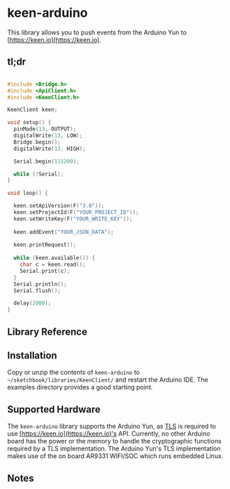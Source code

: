 # keen-arduino

This library allows you to push events from the Arduino Yun to [https://keen.io](https://keen.io).

## tl;dr

```ino

#include <Bridge.h>
#include <ApiClient.h>
#include <KeenClient.h>

KeenClient keen;

void setup() {
  pinMode(13, OUTPUT);
  digitalWrite(13, LOW);
  Bridge.begin();
  digitalWrite(13, HIGH);

  Serial.begin(115200);

  while (!Serial);
}

void loop() {

  keen.setApiVersion(F("3.0"));
  keen.setProjectId(F("YOUR_PROJECT_ID"));
  keen.setWriteKey(F("YOUR_WRITE_KEY"));
  
  keen.addEvent("YOUR_JSON_DATA");
  
  keen.printRequest();
  
  while (keen.available()) {
    char c = keen.read();
    Serial.print(c);
  }
  Serial.println();
  Serial.flush();

  delay(2000);
}
```

## Library Reference

## Installation

Copy or unzip the contents of `keen-arduino` to `~/sketchbook/libraries/KeenClient/` and restart the Arduino IDE. The examples directory provides a good starting point.

## Supported Hardware

The `keen-arduino` library supports the Arduino Yun, as [TLS](https://en.wikipedia.org/wiki/Transport_Layer_Security) is required to use [https://keen.io](https://keen.io)'s API.
Currently, no other Arduino board has the power or the memory to handle the cryptographic functions required by a TLS implementation. The Arduino Yun's TLS implementation makes use of the on board AR9331 WIFI/SOC which runs embedded Linux.

## Notes

